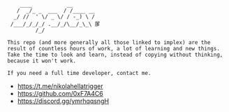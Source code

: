 ```
    ____           __
   /  _/_ _  ___  / /____ __
  _/ //  ' \/ _ \/ / -_) \ /
 /___/_/_/_/ .__/_/\__/_\_\ 㞔
         /_/               
```

```
This repo (and more generally all those linked to implex) are the result of countless hours of work, a lot of learning and new things.
Take the time to look and learn, instead of copying without thinking, because it won't work.

If you need a full time developer, contact me.
```
- https://t.me/nikolahellatrigger
- https://github.com/0xF7A4C6
- https://discord.gg/ymrhqqsngH
